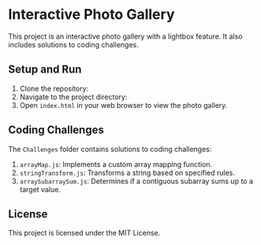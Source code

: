 # Interactive Photo Gallery

This project is an interactive photo gallery with a lightbox feature. It also includes solutions to coding challenges.

## Setup and Run

1. Clone the repository:
2. Navigate to the project directory:
3. Open `index.html` in your web browser to view the photo gallery.

## Coding Challenges

The `Challenges` folder contains solutions to coding challenges:
1. `arrayMap.js`: Implements a custom array mapping function.
2. `stringTransform.js`: Transforms a string based on specified rules.
3. `arraySubarraySum.js`: Determines if a contiguous subarray sums up to a target value.

## License

This project is licensed under the MIT License.
